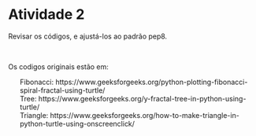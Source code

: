 # Atividade 2
<p> Revisar os códigos, e ajustá-los ao padrão pep8.</p>
<br>
<p>Os codigos originais estão em: </p>
<ul>
  Fibonacci: https://www.geeksforgeeks.org/python-plotting-fibonacci-spiral-fractal-using-turtle/
  <br>
  Tree: https://www.geeksforgeeks.org/y-fractal-tree-in-python-using-turtle/
  <br>
  Triangle: https://www.geeksforgeeks.org/how-to-make-triangle-in-python-turtle-using-onscreenclick/
  <br>
</ul>
